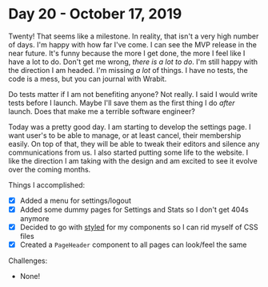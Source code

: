 # Day 20 - October 17, 2019

Twenty! That seems like a milestone. In reality, that isn't a very high number of days. I'm happy with how far I've come. I can see the MVP release in the near future. It's funny because the more I get done, the more I feel like I have a lot to do. Don't get me wrong, _there is a lot to do_. I'm still happy with the direction I am headed. I'm missing _a lot_ of things. I have no tests, the code is a mess, but you can journal with Wrabit.

Do tests matter if I am not benefiting anyone? Not really. I said I would write tests before I launch. Maybe I'll save them as the first thing I do _after_ launch. Does that make me a terrible software engineer?

Today was a pretty good day. I am starting to develop the settings page. I want user's to be able to manage, or at least cancel, their membership easily. On top of that, they will be able to tweak their editors and silence any communications from us. I also started putting some life to the website. I like the direction I am taking with the design and am excited to see it evolve over the coming months.

Things I accomplished:

- [x] Added a menu for settings/logout
- [x] Added some dummy pages for Settings and Stats so I don't get 404s anymore
- [x] Decided to go with [styled](https://emotion.sh/docs/styled) for my components so I can rid myself of CSS files
- [x] Created a `PageHeader` component to all pages can look/feel the same

Challenges:

- None!

